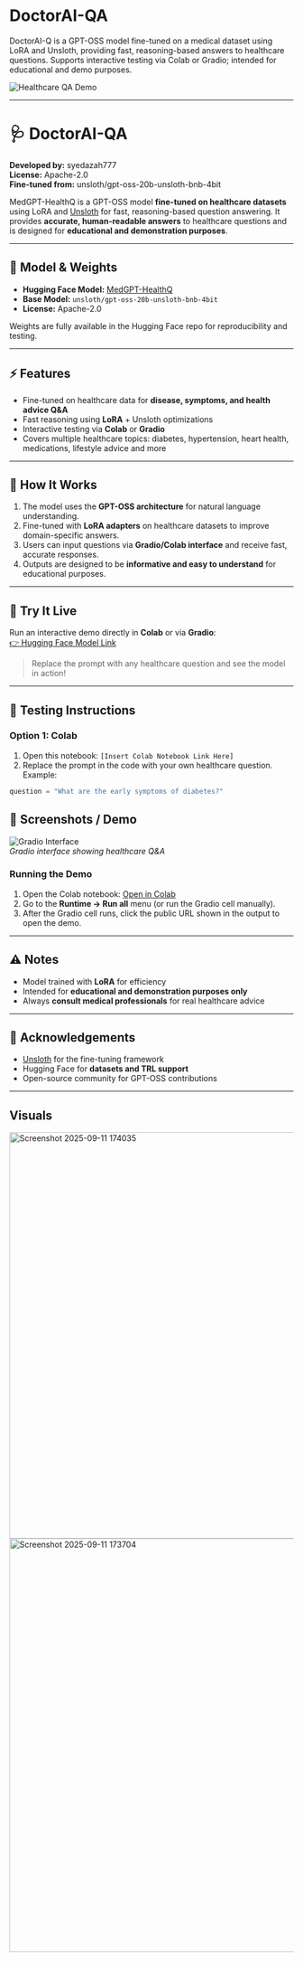 # DoctorAI-QA
DoctorAI-Q is a GPT-OSS model fine-tuned on a medical dataset using LoRA and Unsloth, providing fast, reasoning-based answers to healthcare questions. Supports interactive testing via Colab or Gradio; intended for educational and demo purposes.

![Healthcare QA Demo](https://media.giphy.com/media/v1.Y2lkPTc5MGI3NjExODdjMzl2b3h5eHlxOWF4enZrMW02YjhucjI3cHdzODAwMG1pYmRudyZlcD12MV9naWZzX3NlYXJjaCZjdD1n/5k5vZwRFZR5aZeniqb/giphy.gif)

---

# 🩺 DoctorAI-QA

**Developed by:** syedazah777  
**License:** Apache-2.0  
**Fine-tuned from:** unsloth/gpt-oss-20b-unsloth-bnb-4bit  

MedGPT-HealthQ is a GPT-OSS model **fine-tuned on healthcare datasets** using LoRA and [Unsloth](https://github.com/unslothai/unsloth) for fast, reasoning-based question answering. It provides **accurate, human-readable answers** to healthcare questions and is designed for **educational and demonstration purposes**.

---

## 🔗 Model & Weights

- **Hugging Face Model:** [MedGPT-HealthQ](https://huggingface.co/syedazah777/finetuned_healthcare_gpt)  
- **Base Model:** `unsloth/gpt-oss-20b-unsloth-bnb-4bit`  
- **License:** Apache-2.0  

Weights are fully available in the Hugging Face repo for reproducibility and testing.

---

## ⚡ Features

- Fine-tuned on healthcare data for **disease, symptoms, and health advice Q&A**  
- Fast reasoning using **LoRA** + Unsloth optimizations  
- Interactive testing via **Colab** or **Gradio**  
- Covers multiple healthcare topics: diabetes, hypertension, heart health, medications, lifestyle advice and more  

---

## 📝 How It Works

1. The model uses the **GPT-OSS architecture** for natural language understanding.  
2. Fine-tuned with **LoRA adapters** on healthcare datasets to improve domain-specific answers.  
3. Users can input questions via **Gradio/Colab interface** and receive fast, accurate responses.  
4. Outputs are designed to be **informative and easy to understand** for educational purposes.  

---

## 🔗 Try It Live

Run an interactive demo directly in **Colab** or via **Gradio**:  
[👉 Hugging Face Model Link](https://huggingface.co/syedazah777/finetuned_healthcare_gpt)  

> Replace the prompt with any healthcare question and see the model in action!

---

## 🧪 Testing Instructions

### Option 1: Colab
1. Open this notebook: `[Insert Colab Notebook Link Here]`  
2. Replace the prompt in the code with your own healthcare question. Example:  
```python
question = "What are the early symptoms of diabetes?"
```


## 📸 Screenshots / Demo

![Gradio Interface](https://raw.githubusercontent.com/unslothai/unsloth/main/images/unsloth%20made%20with%20love.png)  
*Gradio interface showing healthcare Q&A*

### Running the Demo
1. Open the Colab notebook: [Open in Colab](your-colab-link-here)
2. Go to the **Runtime → Run all** menu (or run the Gradio cell manually).
3. After the Gradio cell runs, click the public URL shown in the output to open the demo.

---

## ⚠️ Notes

- Model trained with **LoRA** for efficiency  
- Intended for **educational and demonstration purposes only**  
- Always **consult medical professionals** for real healthcare advice  

---

## 🌟 Acknowledgements

- [Unsloth](https://github.com/unslothai/unsloth) for the fine-tuning framework  
- Hugging Face for **datasets and TRL support**  
- Open-source community for GPT-OSS contributions

---

## Visuals

<img width="1761" height="719" alt="Screenshot 2025-09-11 174035" src="https://github.com/user-attachments/assets/ced5d774-8000-410d-8935-f6f615e809cb" />
<img width="1707" height="732" alt="Screenshot 2025-09-11 173704" src="https://github.com/user-attachments/assets/cbaa3e72-973a-441b-aafb-341dc27da5c8" />

